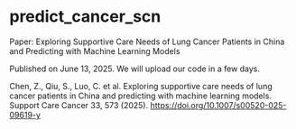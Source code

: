 # predict_cancer_scn
Paper: Exploring Supportive Care Needs of Lung Cancer Patients in China and Predicting with Machine Learning Models

Published on June 13, 2025. 
We will upload our code in a few days.

Chen, Z., Qiu, S., Luo, C. et al. Exploring supportive care needs of lung cancer patients in China and predicting with machine learning models. Support Care Cancer 33, 573 (2025). https://doi.org/10.1007/s00520-025-09619-y
